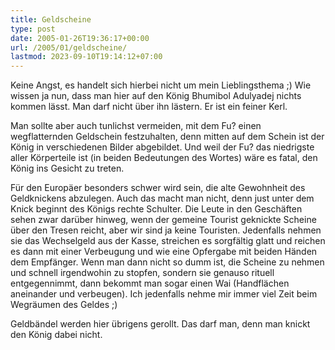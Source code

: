 ```yaml
---
title: Geldscheine
type: post
date: 2005-01-26T19:36:17+00:00
url: /2005/01/geldscheine/
lastmod: 2023-09-10T19:14:12+07:00
---
```

Keine Angst, es handelt sich hierbei nicht um mein Lieblingsthema ;) Wie wissen ja nun, dass man hier auf den König Bhumibol Adulyadej nichts kommen lässt. Man darf nicht über ihn lästern. Er ist ein feiner Kerl.

Man sollte aber auch tunlichst vermeiden, mit dem Fu? einen wegflatternden Geldschein festzuhalten, denn mitten auf dem Schein ist der König in verschiedenen Bilder abgebildet. Und weil der Fu? das niedrigste aller Körperteile ist (in beiden Bedeutungen des Wortes) wäre es fatal, den König ins Gesicht zu treten.

Für den Europäer besonders schwer wird sein, die alte Gewohnheit des Geldknickens abzulegen. Auch das macht man nicht, denn just unter dem Knick beginnt des Königs rechte Schulter. Die Leute in den Geschäften sehen zwar darüber hinweg, wenn der gemeine Tourist geknickte Scheine über den Tresen reicht, aber wir sind ja keine Touristen. Jedenfalls nehmen sie das Wechselgeld aus der Kasse, streichen es sorgfältig glatt und reichen es dann mit einer Verbeugung und wie eine Opfergabe mit beiden Händen dem Empfänger. Wenn man dann nicht so dumm ist, die Scheine zu nehmen und schnell irgendwohin zu stopfen, sondern sie genauso rituell entgegennimmt, dann bekommt man sogar einen Wai (Handflächen aneinander und verbeugen). Ich jedenfalls nehme mir immer viel Zeit beim Wegräumen des Geldes ;)

Geldbändel werden hier übrigens gerollt. Das darf man, denn man knickt den König dabei nicht.
